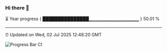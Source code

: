 ### Hi there 👋

⏳ Year progress { ███████████████▁▁▁▁▁▁▁▁▁▁▁▁▁▁▁ } 50.01 %

---

⏰ Updated on Wed, 02 Jul 2025 12:48:20 GMT

![Progress Bar CI](https://github.com/liununu/liununu/workflows/Progress%20Bar%20CI/badge.svg)
